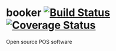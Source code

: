 # booker [![Build Status](https://travis-ci.org/atmosia/booker.svg?branch=master)](https://travis-ci.org/atmosia/booker) [![Coverage Status](https://coveralls.io/repos/github/atmosia/booker/badge.svg?branch=master)](https://coveralls.io/github/atmosia/booker?branch=master)

Open source POS software
